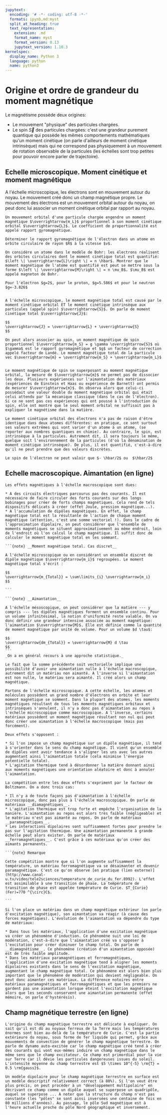 ```yaml
---
jupytext:
  encoding: '# -*- coding: utf-8 -*-'
  formats: ipynb,md:myst
  split_at_heading: true
  text_representation:
    extension: .md
    format_name: myst
    format_version: 0.13
    jupytext_version: 1.10.3
kernelspec:
  display_name: Python 3
  language: python
  name: python3
---
```

# Origine et ordre de grandeur du moment magnétique
Le magnétisme possède deux origines:

* Le mouvement "physique" des particules chargées.
* Le spin $\overrightarrow{S}$ des particules chargées: c'est une grandeur purement quantique qui possède les mêmes comportements mathématiques qu'un moment cinétique (on parle d'ailleurs de moment cinétique intrinsèque) mais qui ne correspond pas physiquement à un mouvement de rotation observable de la particules (les échelles sont trop petites pour pouvoir encore parler de trajectoire).


## Echelle microscopique. Moment cinétique et moment magnétique
A l'échelle microscopique, les électrons sont en mouvement autour du noyau. Le mouvement créé donc un champ magnétique propre. Le mouvement des électrons est un mouvement orbital autour du noyau, on peut donc lui associer un moment cinétique orbital par rapport au noyau.

````{important} __Moment cinétique orbital et moment magnétique__
Un mouvement orbital d'une particule chargée engendre un moment magnétique $\overrightarrow{m_L}$ proportionnel à son moment cinétique orbital $\overrightarrow{L}$. Le coefficient de proportionnalité est appelé rapport gyromagnétique.
````

````{tip} __Exercice : Rapport gyromagnétique de l'électron dans un atome__
Déterminer le rapport gyromagnétique de l'électron dans un atome en orbite circulaire de rayon $R$ à la vitesse $v$.
````

````{tip} __Exercice : Modèle de Bohr de l'atome.__
On considère un atome dans le modèle de Bohr: les électrons réalisent des orbites circulaires dont le moment cinétique total est quantifié: $\left \| \overrightarrow{L}\right \| = n \hbar$. Montrer que le moment magnétique de l'atome est quantifié est peut se mettre sous la forme $\left \| \overrightarrow{M}\right \| = n \mu_B$. $\mu_B$ est appelé magneton de Bohr.
````

````{margin} Facteurs de Landé
Pour l'électron $g=2$, pour le proton, $g=5.586$ et pour le neutron $g=-3.826$
````
````{note} __Spin__

A l'échelle microscopique, le moment magnétique total est causé par le moment cinétique orbital ET le moment cinétique intrinsèque aux particules (appelé spin) $\overrightarrow{S}$. On parle de moment cinétique total $\overrightarrow{J}$:

$$
\overrightarrow{J} = \overrightarrow{L} + \overrightarrow{S}
$$

On peut alors associer au spin, un moment magnétique de spin proportionnel $\overrightarrow{m_S} = g \gamma \overrightarrow{S}$ où $\gamma$ est le rapport gyromagnétique et $g$ un facteur de correction appelé facteur de Landé. Le moment magnétique total de la particule vec $\overrightarrow{m} = \overrightarrow{m_S} + \overrightarrow{m_L}$

````


````{topic} Remarque

Le moment magnétique de spin se superposant au moment magnétique orbital, la mesure de $\overrightarrow{m}$ ne permet pas de dissocier les deux. Plusieurs expériences sur l'aimantation des matériaux (expériences de Einstein et Haas ou expérience de Barnett) ont permis de mesurer $\overrightarrow{m}$. On observa alors que celui-ci possédait une valeur double du moment magnétique orbital qui était celui attendu par la mécanique classique (dans le cas de l'électron). Si ce ne sont pas ces expériences qui ont poussé à l'introduction du spin, elle ont montré que le seul moment orbital ne suffisait pas à expliquer le magnétisme dans la matière.

Le moment cinétique orbital des électrons n'a pas de raison d'être identique dans deux atomes différentes: en pratique, ce sont surtout ses valeurs extrêmes qui vont varier d'un atome à un atome, (se reporter aux nombres quantiques en chimie). Au contraire, le spin, est intrinsèque à la particules. Autrement dit, il sera toujours le même, quelque soit l'environnement de la particules (d'où la dénomination de moment cinétique intrinsèque). De plus, il est quantifié, c'est-à-dire qu'il ne peut prendre que des valeurs discrètes.

Le spin de l'électron ne peut valoir que $- \hbar/2$ ou  $\hbar/2$
````

## Echelle macroscopique. Aimantation (en ligne)

````{topic} Origine macroscopique
Les effets magnétiques à l'échelle macroscopique sont dues:

* A des circuits électriques parcourus pas des courants. Il est nécessaire de faire circuler des forts courants sur des longs bobinages pour créer de forts champs magnétiques. Cela rend de tels dispositifs délicats à créer (effet Joule, pression magnétique...).
* A l'accumulation de dipôles magnétiques. En effet, le champ magnétique total est la résultante de l'action de chaque moment magnétique (attention, c'est une somme vectoriel !). Dans le cadre de l'approximation dipolaire, on peut considérer que l'ensemble de moments magnétiques se situent approximativement au même endroit, loin de l'endroit où l'on calcul le champ magnétique. Il suffit donc de calculer le moment magnétique total en les sommant.

```{note} __Moment magnétique total. Cas discret__

A l'échelle microscopique ou en considérant un ensemble discret de dipôle magnétique $\overrightarrow{m_i}$ regroupées. Le moment magnétique total s'écrit :

$$
\overrightarrow{m_{Total}} = \sum\limits_{i} \overrightarrow{m_i}
$$

```

```{note} __Aimantation__

A l'échelle mésoscopique, on peut considérer que la matière --- y compris --- les dipôles magnétiques forment un ensemble continu. Pour un volume infinitésimal, la notion d'uniformité reste valable. On va donc définir une grandeur intensive associée au moment magnétique: l'aimantation $\overrightarrow{M}$. Elle est définie comme la quantité de moment magnétique par unité de volume. Pour un volume $d \tau$:

$$
\overrightarrow{dm_{Total}} = \overrightarrow{M} d \tau
$$
```
_On a en général recours à une approche statistique._
````


````{topic} Différents types de matériaux
Le fait que la somme précédente soit vectorielle implique une possibilité d'avoir une aimantation nulle à l'échelle macroscopique, autrement dit un matériau non aimanté. A l'inverse si l'aimantation est non nulle, le matériau sera aimanté. Il créé alors un champ magnétique.

Partons de l'échelle microscopique. A cette échelle, les atomes et molécules possèdent un grand nombre d'électrons en orbite et leur moment magnétique se somment. Dans la plupart des atomes, les moments magnétiques résultant de tous les moments magnétiques orbitaux et intrinsèques s'annulent, il n'y a donc pas d'aimantation au repos à l'échelle microscopique comme macroscopique. A l'inverse, certains matériaux possèdent un moment magnétique résultant non nul qui peut donc créer une aimantation à l'échelle macroscopique (mais pas forcément).

Deux effets s'opposent :

* Si l'on impose un champ magnétique sur un dipôle magnétique, il tend à s'orienter dans le sens du champ magnétique. Il vient qu'un ensemble de dipôles vont avoir tendance à s'aligner les uns avec les autres augmentant ainsi l'aimantation totale (cela minimise l'énergie potentielle totale).
* L'agitation thermique tend à désordonner la matière donnant ainsi aux moments magnétiques une orientation aléatoire et donc à annuler l'aimantation.

La compétition entre les deux effets s'expriment par le facteur de Boltzmann. On a donc trois cas:

* Il n'y a de toute façons pas d'aimantation à l'échelle microscopique, donc pas plus à l'échelle macroscopique. On parle de matériaux __diamagnétiques__.
* L'agitation thermique est trop forte et empêche l'organisation de la manière. L'aimantation au repos est alors très faible (négligeable) et le matériau n'est pas aimanté au repos. On parle de matériaux __paramagnétiques__.
* Les interactions dipolaires sont suffisamment fortes pour prendre le pas sur l'agitation thermique. Une aimantation permanente à grande échelle peut alors exister. On parle de matériaux __ferromagnétiques__. C'est grâce à ces matériaux qu'on créer des aimants permanents.

```{note} Remarque

Cette compétition montre que si l'on augmente suffisamment la température, un matériau ferromagnétique va se désaimanter et devenir paramagnétique. C'est ce qu'on observe [en pratique (lien externe)](http://www.canal-u.tv/video/tele2sciences/temperature_de_curie_du_fer.8992). L'effet est assimilable à une transition de phase. La température de transition de phase est appelée température de Curie. $T_{Curie}(Fer)=770 ^{\circ}C$.

```

Si l'on place un matériau dans un champ magnétique extérieur (on parle d'excitation magnétique), son aimantation va réagir (à cause des forces magnétiques). L'évolution de l'aimantation va dépendre du type de matériaux:

* Dans tous les matériaux, l'application d'une excitation magnétique va créer un phénomène d'induction. Ce phénomène suit une loi de modération, c'est-à-dire que l'aimantation créé va s'opposer à l'excitation pour créer diminuer le champ total. On parle de __diamagnétisme__. Ce phénomène (création d'un aimantation opposée) est de très faible amplitude.
* Dans les matériaux paramagnétiques et ferromagnétiques, l'application d'une excitation magnétique tend à aligner les moments dipolaires existants dans le sens de l'excitation magnétique, augmentant le champ magnétique total. Ce phénomène est alors bien plus important que le phénomène de modération qui devient négligeable. On peut donc aimanter ces matériaux. La différence notoires entre matériaux paramagnétiques et ferromagnétiques et que les premiers ne gardent pas une aimantation lorsque éteint l'excitation magnétique alors que les seconds conservent une aimantation permanente (effet mémoire, on parle d'hystérésis).
````

## Champ magnétique terrestre (en ligne)

````{topic} Sur Terre
L'origine du champ magnétique terrestre est délicate à expliquer. On sait qu'il est dû au noyaux ferreux de la Terre mais les températures énormes sont bien au-delà de la température de Curie. C'est la partie extérieure du noyau, sous forme de fer liquide qui permet, grâce aux mouvements de convection de générer le champ magnétique terrestre. On parle de dynamo auto-excitée car le champ magnétique créé tend à créer des courants qui vont eux-mêmes induire un champ magnétique dans le même sens que le champ excitateur. Ce champ est primordial pour la vie sur Terre car il dévie les particules dangereuses issues du soleil. L'intensité moyenne du champ terrestre est $5 \times 10^{-5} \rm{T} = 0.5 \rm{gauss}$.

Un modèle dipolaire pour le champ magnétique terrestre en surface est un modèle descriptif relativement correct (à 80%). Si l'on veut être plus précis, on peut procéder à un "développement multipolaire" en décrivant ce champ comme un dipôle auquel se superpose un quadripôle, auquel se superpose ... A noter que la structure du champ n'est pas constante (les "pôles" se sont ainsi inversées une centaine de fois en 80 millions d'années). Au passage, le pôle Sud magnétique est à l'heure actuelle proche du pôle Nord géographique et inversement.
````